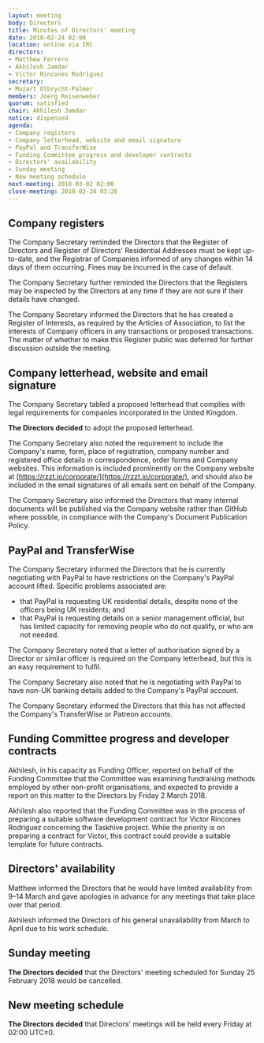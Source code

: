 ```yaml
---
layout: meeting
body: Directors
title: Minutes of Directors' meeting
date: 2018-02-24 02:00
location: online via IRC
directors:
- Matthew Ferrero
- Akhilesh Jamdar
- Victor Rincones Rodriguez
secretary:
- Mozart Olbrycht-Palmer
members: Joerg Reisenweber
quorum: satisfied
chair: Akhilesh Jamdar
notice: dispensed
agenda:
- Company registers
- Company letterhead, website and email signature
- PayPal and TransferWise
- Funding Committee progress and developer contracts
- Directors' availability
- Sunday meeting
- New meeting schedule
next-meeting: 2018-03-02 02:00
close-meeting: 2018-02-24 03:26
---
```


## Company registers

The Company Secretary reminded the Directors that the Register of Directors and Register of Directors' Residential Addresses must be kept up-to-date, and the Registrar of Companies informed of any changes within 14 days of them occurring. Fines may be incurred in the case of default.

The Company Secretary further reminded the Directors that the Registers may be inspected by the Directors at any time if they are not sure if their details have changed.

The Company Secretary informed the Directors that he has created a Register of Interests, as required by the Articles of Association, to list the interests of Company officers in any transactions or proposed transactions. The matter of whether to make this Register public was deferred for further discussion outside the meeting.

## Company letterhead, website and email signature

The Company Secretary tabled a proposed letterhead that complies with legal requirements for companies incorporated in the United Kingdom.

**The Directors decided** to adopt the proposed letterhead.

The Company Secretary also noted the requirement to include the Company's name, form, place of registration, company number and registered office details in correspondence, order forms and Company websites. This information is included prominently on the Company website at [https://rzzt.io/corporate/](https://rzzt.io/corporate/), and should also be included in the email signatures of all emails sent on behalf of the Company.

The Company Secretary also informed the Directors that many internal documents will be published via the Company website rather than GitHub where possible, in compliance with the Company's Document Publication Policy.

## PayPal and TransferWise

The Company Secretary informed the Directors that he is currently negotiating with PayPal to have restrictions on the Company's PayPal account lifted. Specific problems associated are:

- that PayPal is requesting UK residential details, despite none of the officers being UK residents; and
- that PayPal is requesting details on a senior management official, but has limited capacity for removing people who do not qualify, or who are not needed.

The Company Secretary noted that a letter of authorisation signed by a Director or similar officer is required on the Company letterhead, but this is an easy requirement to fulfil.

The Company Secretary also noted that he is negotiating with PayPal to have non-UK banking details added to the Company's PayPal account.

The Company Secretary informed the Directors that this has not affected the Company's TransferWise or Patreon accounts.

## Funding Committee progress and developer contracts

Akhilesh, in his capacity as Funding Officer, reported on behalf of the Funding Committee that the Committee was examining fundraising methods employed by other non-profit organisations, and expected to provide a report on this matter to the Directors by Friday 2 March 2018.

Akhilesh also reported that the Funding Committee was in the process of preparing a suitable software development contract for Victor Rincones Rodriguez concerning the Taskhive project. While the priority is on preparing a contract for Victor, this contract could provide a suitable template for future contracts.

## Directors' availability

Matthew informed the Directors that he would have limited availability from 9–14 March and gave apologies in advance for any meetings that take place over that period.

Akhilesh informed the Directors of his general unavailability from March to April due to his work schedule.

## Sunday meeting

**The Directors decided** that the Directors' meeting scheduled for Sunday 25 February 2018 would be cancelled.

## New meeting schedule

**The Directors decided** that Directors' meetings will be held every Friday at 02:00 UTC±0.
